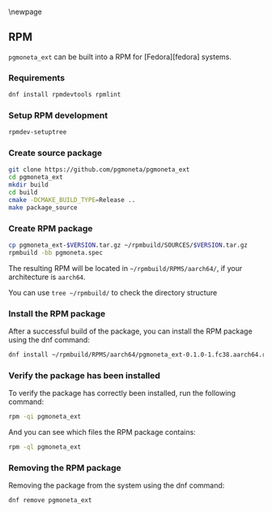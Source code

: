 \newpage

## RPM

`pgmoneta_ext` can be built into a RPM for [Fedora][fedora] systems.

### Requirements

```sh
dnf install rpmdevtools rpmlint
```

### Setup RPM development

```sh
rpmdev-setuptree
```

### Create source package

```sh
git clone https://github.com/pgmoneta/pgmoneta_ext
cd pgmoneta_ext
mkdir build
cd build
cmake -DCMAKE_BUILD_TYPE=Release ..
make package_source
```

### Create RPM package

```sh
cp pgmoneta_ext-$VERSION.tar.gz ~/rpmbuild/SOURCES/$VERSION.tar.gz
rpmbuild -bb pgmoneta.spec
```

The resulting RPM will be located in `~/rpmbuild/RPMS/aarch64/`, if your architecture is `aarch64`.

You can use `tree ~/rpmbuild/` to check the directory structure

### Install the RPM package

After a successful build of the package, you can install the RPM package using the dnf command:

``` sh
dnf install ~/rpmbuild/RPMS/aarch64/pgmoneta_ext-0.1.0-1.fc38.aarch64.rpm
```

### Verify the package has been installed

To verify the package has correctly been installed, run the following command:

```sh
rpm -qi pgmoneta_ext
```

And you can see which files the RPM package contains:

```sh
rpm -ql pgmoneta_ext
```

### Removing the RPM package

Removing the package from the system using the dnf command:

``` sh
dnf remove pgmoneta_ext
```
